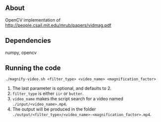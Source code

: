 About
-----

OpenCV implementation of http://people.csail.mit.edu/mrub/papers/vidmag.pdf

Dependencies
------------

numpy, opencv

Running the code
----------------

    ./magnify-video.sh <filter_type> <video_name> <magnification_factor>

1. The last parameter is optional, and defaults to 2.
2. `filter_type` is either `iir` or `butter`.
3. `video_name` makes the script search for a video named `./input/<video_name>.mp4`.
4. The output will be produced in the folder `./output/<filter_type>/<video_name>-<magnification_factor>.mp4`.
